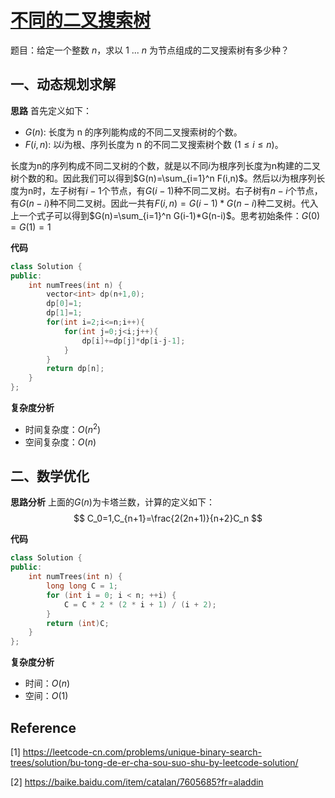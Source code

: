 # [不同的二叉搜索树](https://leetcode-cn.com/problems/unique-binary-search-trees/)

题目：给定一个整数 *n*，求以 1 ... *n* 为节点组成的二叉搜索树有多少种？



## 一、动态规划求解

**思路** 首先定义如下：

- $G(n)$: 长度为 n 的序列能构成的不同二叉搜索树的个数。
- $F(i,n)$: 以$i$为根、序列长度为 n 的不同二叉搜索树个数 $(1 \leq i \leq n)$。

长度为n的序列构成不同二叉树的个数，就是以不同$i$为根序列长度为n构建的二叉树个数的和。因此我们可以得到$G(n)=\sum_{i=1}^n F(i,n)$。然后以$i$为根序列长度为n时，左子树有$i-1$个节点，有$G(i-1)$种不同二叉树。右子树有$n-i$个节点，有$G(n-i)$种不同二叉树。因此一共有$F(i,n)=G(i-1)*G(n-i)$种二叉树。代入上一个式子可以得到$G(n)=\sum_{i=1}^n G(i-1)*G(n-i)$。思考初始条件：$G(0)=G(1)=1$

**代码**

```C++
class Solution {
public:
    int numTrees(int n) {
        vector<int> dp(n+1,0);
        dp[0]=1;
        dp[1]=1;
        for(int i=2;i<=n;i++){
            for(int j=0;j<i;j++){
                dp[i]+=dp[j]*dp[i-j-1];
            }
        }
        return dp[n];
    }
};
```



**复杂度分析**

* 时间复杂度：$O(n^2)$
* 空间复杂度：$O(n)$



## 二、数学优化

**思路分析** 上面的$G(n)$为卡塔兰数，计算的定义如下：
$$
C_0=1,C_{n+1}=\frac{2(2n+1)}{n+2}C_n
$$

**代码**

```C++
class Solution {
public:
    int numTrees(int n) {
        long long C = 1;
        for (int i = 0; i < n; ++i) {
            C = C * 2 * (2 * i + 1) / (i + 2);
        }
        return (int)C;
    }
};
```



**复杂度分析**

* 时间：$O(n)$
* 空间：$O(1)$



## Reference

[1] https://leetcode-cn.com/problems/unique-binary-search-trees/solution/bu-tong-de-er-cha-sou-suo-shu-by-leetcode-solution/

[2] https://baike.baidu.com/item/catalan/7605685?fr=aladdin

